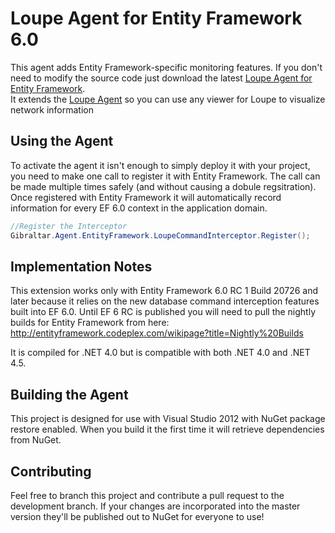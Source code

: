 Loupe Agent for Entity Framework 6.0
===================

This agent adds Entity Framework-specific monitoring features.  If you don't need
to modify the source code just download the latest [Loupe Agent for Entity Framework](https://nuget.org/packages/Gibraltar.Agent.EntityFramework/).  
It extends the [Loupe Agent](https://nuget.org/packages/Gibraltar.Agent/) so you can 
use any viewer for Loupe to visualize network information

Using the Agent
---------------

To activate the agent it isn't enough to simply deploy it with your project, you need to make 
one call to register it with Entity Framework.  The call can be made multiple times safely
(and without causing a dobule regsitration).  Once registered with Entity Framework it will
automatically record information for every EF 6.0 context in the application domain.

```C#
//Register the Interceptor
Gibraltar.Agent.EntityFramework.LoupeCommandInterceptor.Register();
```


Implementation Notes
--------------------

This extension works only with Entity Framework 6.0 RC 1 Build 20726 and later because it relies on the
new database command interception features built into EF 6.0. Until EF 6 RC is published
you will need to pull the nightly builds for Entity Framework from here:
http://entityframework.codeplex.com/wikipage?title=Nightly%20Builds

It is compiled for .NET 4.0 but is compatible with both .NET 4.0 and .NET 4.5.


Building the Agent
------------------

This project is designed for use with Visual Studio 2012 with NuGet package restore enabled.
When you build it the first time it will retrieve dependencies from NuGet.

Contributing
------------

Feel free to branch this project and contribute a pull request to the development branch. 
If your changes are incorporated into the master version they'll be published out to NuGet for
everyone to use!